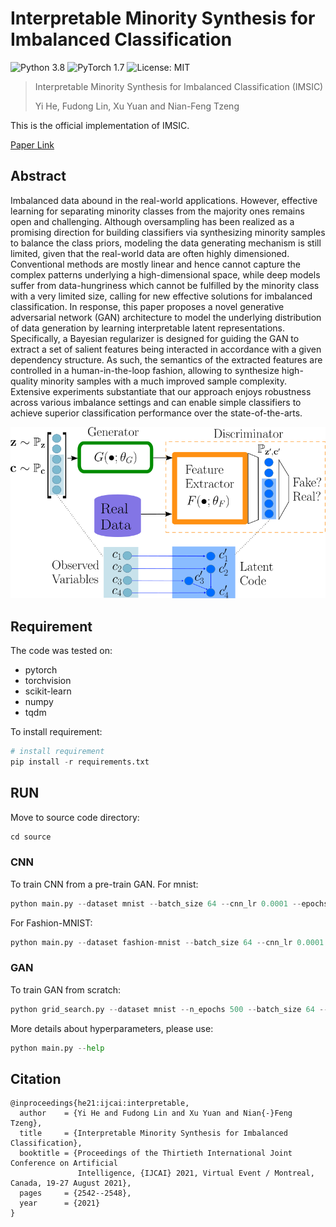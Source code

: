 # Interpretable Minority Synthesis for Imbalanced Classification 

![Python 3.8](https://img.shields.io/badge/python-3.8-green.svg)
![PyTorch 1.7](https://img.shields.io/badge/pytorch-1.7-green.svg)
![License: MIT](https://img.shields.io/badge/License-MIT-green.svg)

> Interpretable Minority Synthesis for Imbalanced Classification (IMSIC)
>
> Yi He, Fudong Lin, Xu Yuan and Nian-Feng Tzeng

This is the official implementation of IMSIC.

[Paper Link](https://www.ijcai.org/proceedings/2021/0350.pdf)

## Abstract

Imbalanced data abound in the real-world applications. However, effective learning for separating minority classes from the majority ones remains open and challenging. Although oversampling has been realized as a promising direction for building classifiers via synthesizing minority samples to balance the class priors, modeling the data generating mechanism is still limited, given that the real-world data are often highly dimensioned. Conventional methods are mostly linear and hence cannot capture the complex patterns underlying a high-dimensional space, while deep models suffer from data-hungriness which cannot be fulfilled by the minority class with a very limited size, calling for new effective solutions for imbalanced classification. In response, this paper proposes a novel generative adversarial network (GAN) architecture to model the underlying distribution of data generation by learning interpretable latent representations. Specifically, a Bayesian regularizer is designed for guiding the GAN to extract a set of salient features being interacted in accordance with a given dependency structure. As such, the semantics of the extracted features are controlled in a human-in-the-loop fashion, allowing to synthesize high-quality minority samples with a much improved sample complexity. Extensive experiments substantiate that our approach enjoys robustness across various imbalance settings and can enable simple classifiers to achieve superior classification performance over the state-of-the-arts.



<img src="./fig/arch.png" alt="The architecture for IMSIC" style="zoom:75%;" />



## Requirement

The code was tested on:

- pytorch
- torchvision
- scikit-learn
- numpy
- tqdm

To install requirement:

```python
# install requirement
pip install -r requirements.txt
```



## RUN

Move to source code directory:

```python
cd source
```

### CNN

To train CNN from a pre-train GAN. For mnist:

```python
python main.py --dataset mnist --batch_size 64 --cnn_lr 0.0001 --epochs 8
```

For Fashion-MNIST:

```python
python main.py --dataset fashion-mnist --batch_size 64 --cnn_lr 0.0001 --epochs 25
```

### GAN

To train GAN from scratch:

```python
python grid_search.py --dataset mnist --n_epochs 500 --batch_size 64 --lr 0.0002
```

More details about hyperparameters, please use:

```python
python main.py --help
```



## Citation
```
@inproceedings{he21:ijcai:interpretable,
  author    = {Yi He and Fudong Lin and Xu Yuan and Nian{-}Feng Tzeng},
  title     = {Interpretable Minority Synthesis for Imbalanced Classification},
  booktitle = {Proceedings of the Thirtieth International Joint Conference on Artificial
               Intelligence, {IJCAI} 2021, Virtual Event / Montreal, Canada, 19-27 August 2021},
  pages     = {2542--2548},
  year      = {2021}
}
```




